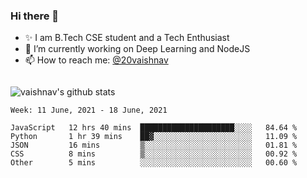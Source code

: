 ### Hi there 👋

<!--
**vaishnav-197/vaishnav-197** is a ✨ _special_ ✨ repository because its `README.md` (this file) appears on your GitHub profile.

Here are some ideas to get you started:
-->

- ✨ I am B.Tech CSE student and a Tech Enthusiast
- 🔭 I’m currently working on Deep Learning and NodeJS
- 📫 How to reach me: [@20vaishnav](https://twitter.com/20vaishnav)


<img src="https://github.com/vaishnav-197/vaishnav-197/blob/main/images/stat.svg" alt=""/>


![vaishnav's github stats](https://github-readme-stats.vercel.app/api?username=vaishnav-197&show_icons=true&theme=dark&count_private=true)



<!--START_SECTION:waka-->
```text
Week: 11 June, 2021 - 18 June, 2021

JavaScript   12 hrs 40 mins  █████████████████████░░░░   84.64 % 
Python       1 hr 39 mins    ██▓░░░░░░░░░░░░░░░░░░░░░░   11.09 % 
JSON         16 mins         ▒░░░░░░░░░░░░░░░░░░░░░░░░   01.81 % 
CSS          8 mins          ▒░░░░░░░░░░░░░░░░░░░░░░░░   00.92 % 
Other        5 mins          ░░░░░░░░░░░░░░░░░░░░░░░░░   00.60 % 
```
<!--END_SECTION:waka-->
